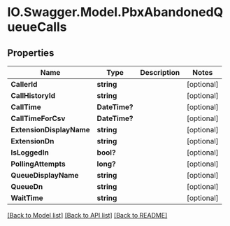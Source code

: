 # IO.Swagger.Model.PbxAbandonedQueueCalls
## Properties

Name | Type | Description | Notes
------------ | ------------- | ------------- | -------------
**CallerId** | **string** |  | [optional] 
**CallHistoryId** | **string** |  | [optional] 
**CallTime** | **DateTime?** |  | [optional] 
**CallTimeForCsv** | **DateTime?** |  | [optional] 
**ExtensionDisplayName** | **string** |  | [optional] 
**ExtensionDn** | **string** |  | [optional] 
**IsLoggedIn** | **bool?** |  | [optional] 
**PollingAttempts** | **long?** |  | [optional] 
**QueueDisplayName** | **string** |  | [optional] 
**QueueDn** | **string** |  | [optional] 
**WaitTime** | **string** |  | [optional] 

[[Back to Model list]](../README.md#documentation-for-models) [[Back to API list]](../README.md#documentation-for-api-endpoints) [[Back to README]](../README.md)

